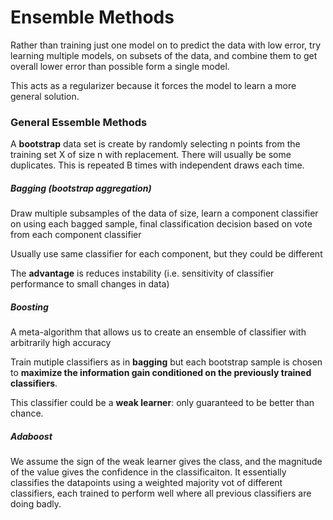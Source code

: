 # Ensemble Methods

Rather than training just one model on to predict the data with low error, try learning multiple models, on subsets of the data, and combine them to get overall lower error than possible form a single model.

This acts as a regularizer because it forces the model to learn a more general solution.

### General Essemble Methods

A **bootstrap** data set is create by randomly selecting n points from the training set X of size n with replacement.
There will usually be some duplicates. This is repeated B times with independent draws each time.


##### Bagging (bootstrap aggregation)

Draw multiple subsamples of the data of size, learn a component classifier on using each bagged sample, final classification decision based on vote from each component classifier

Usually use same classifier for each component, but they could be different

The **advantage** is reduces instability (i.e. sensitivity of classifier performance to small changes in data)


##### Boosting

A meta-algorithm that allows us to create an ensemble of classifier with arbitrarily high accuracy

Train mutiple classifiers as in **bagging** but each bootstrap sample is chosen to **maximize the information gain conditioned on the previously trained classifiers**.

This classifier could be a **weak learner**: only guaranteed to be better than chance.


##### Adaboost

We assume the sign of the weak learner gives the class, and the magnitude of the value gives the confidence in the classificaiton. It essentially classifies the datapoints using a weighted majority vot of different classifiers, each trained to perform well where all previous classifiers are doing badly.

